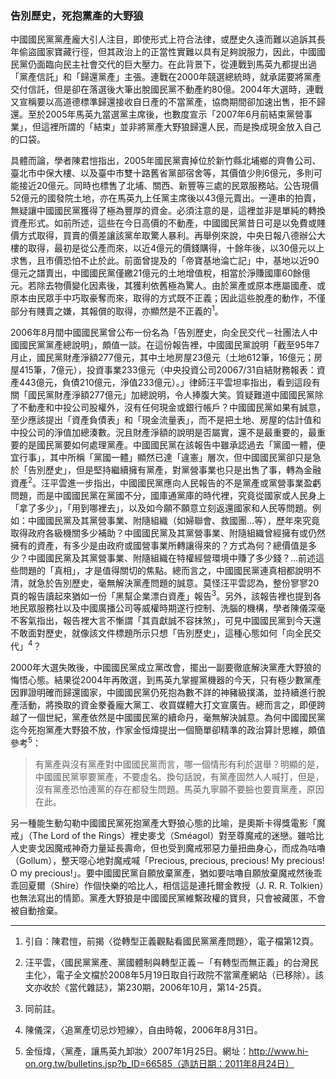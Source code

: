 ### 告別歷史，死抱黨產的大野狼

中國國民黨黨產龐大引人注目，即使形式上符合法律，或歷史久遠而難以追訴其長年偷盜國家寶藏行徑，但其政治上的正當性實難以具有足夠說服力，因此，中國國民黨仍面臨向民主社會交代的巨大壓力。在此背景下，從連戰到馬英九都提出過「黨產信託」和「歸還黨產」主張。連戰在2000年競選總統時，就承諾要將黨產交付信託，但是卻在落選後大筆出脫國民黨不動產約80億。2004年大選時，連戰又宣稱要以高道德標準歸還接收自日產的不當黨產，協商期間卻加速出售，拒不歸還。至於2005年馬英九當選黨主席後，也數度宣示「2007年6月前結束黨營事業」，但這裡所謂的「結束」並非將黨產大野狼歸還人民，而是換成現金放入自己的口袋。

具體而論，學者陳君愷指出，2005年國民黨賣掉位於新竹縣北埔鄉的齊魯公司、臺北市中保大樓、以及臺中市雙十路舊省黨部宿舍等，其價值少則6億元，多則可能接近20億元。同時也標售了北埔、關西、新豐等三處的民眾服務站。公告現價52億元的國發院土地，亦在馬英九上任黨主席後以43億元賣出。一連串的拍賣，無疑讓中國國民黨獲得了極為豐厚的資金。必須注意的是，這裡並非是單純的轉換資產形式。如前所述，這些在今日高價的不動產，中國國民黨昔日可是以免費或賤價方式取得，買賣的價差讓該黨牟取驚人暴利。再舉例來說，中央日報八德辦公大樓的取得，最初是從公產而來，以近4億元的價錢購得，十餘年後，以30億元以上求售，且市價恐怕不止於此。前面曾提及的「帝寶基地淪亡記」中，基地以近90億元之譜賣出，中國國民黨僅繳21億元的土地增值稅，相當於淨賺國庫60餘億元。若除去物價變化因素後，其獲利依舊極為驚人。由於黨產或原本應屬國產、或原本由民眾手中巧取豪奪而來，取得的方式既不正義；因此這些脫產的動作，不僅部分有賤賣之嫌，其報償的取得，亦顯然是不正義的<sup>1</sup>。

2006年8月間中國國民黨曾公布一份名為「告別歷史，向全民交代－社團法人中國國民黨黨產總說明」，頗值一談。在這份報告裡，中國國民黨說明「截至95年7月止，國民黨財產淨額277億元，其中土地房屋23億元（土地612筆，16億元；房屋415筆，7億元），投資事業233億元（中央投資公司20067/31自結財務報表：資產443億元，負債210億元，淨值233億元）。」律師汪平雲坦率指出，看到這段有關「國民黨財產淨額277億元」加總說明，令人捧腹大笑。質疑難道中國國民黨除了不動產和中投公司股權外，沒有任何現金或銀行帳戶？中國國民黨如果有誠意，至少應該提出「資產負債表」和「現金流量表」，而不是把土地、房屋的估計值和中投公司的淨值加總湊數。況且財產淨額的說明是否屬實，還不是最重要的，最重要的是國民黨要如何處理黨產。中國國民黨在該報告中雖承認過去「黨國一體，便宜行事」，其中所稱「黨國一體」顯然已達「違憲」層次，但中國國民黨卻只是急於「告別歷史」，但是堅持繼續擁有黨產，對黨營事業也只是出售了事，轉為金融資產<sup>2</sup>。汪平雲進一步指出，中國國民黨應向人民報告的不是黨產或黨營事業盈虧問題，而是中國國民黨在黨國不分，國庫通黨庫的時代裡，究竟從國家或人民身上「拿了多少」，「用到哪裡去」，以及如今願不願意立刻返還國家和人民等問題。例如：中國國民黨及其黨營事業、附隨組織（如婦聯會、救國團…等），歷年來究竟取得政府各級機關多少補助？中國國民黨及其黨營事業、附隨組織曾經擁有或仍然擁有的資產，有多少是由政府或國營事業所轉讓得來的？方式為何？總價值是多少？中國國民黨及其黨營事業、附隨組織在特權經營環境中賺了多少錢？…前述這些問題的「真相」，才是值得關切的焦點。總而言之，中國國民黨連真相都說明不清，就急於告別歷史，毫無解決黨產問題的誠意。莫怪汪平雲認為，整份寥寥20頁的報告讀起來猶如一份「黑幫企業漂白資產」報告<sup>3</sup>。另外，該報告裡也提到各地民眾服務社以及中國廣播公司等威權時期遂行控制、洗腦的機構，學者陳儀深毫不客氣指出，報告裡大言不慚謂「其貢獻誠不容抹煞」，可見中國國民黨到今天還不敢面對歷史，就像該文件標題所示只想「告別歷史」，這種心態如何「向全民交代」<sup>4</sup>？

2000年大選失敗後，中國國民黨成立黨改會，擺出一副要徹底解決黨產大野狼的悔悟心態。結果從2004年再敗選，到馬英九掌握黨機器的今天，只有極少數黨產因罪證明確而歸還國家，中國國民黨仍死抱為數不詳的神豬級撲滿，並持續進行脫產活動，將換取的資金豢養龐大黨工、收買媒體大打文宣廣告。總而言之，即便跨越了一個世紀，黨產依然是中國國民黨的續命丹，毫無解決誠意。為何中國國民黨迄今死抱黨產大野狼不放，作家金恒煒提出一個簡單卻精準的政治算計思維，頗值參考<sup>5</sup>：

> 有黨產與沒有黨產對中國國民黨而言，哪一個情形有利於選舉？明顯的是，中國國民黨寧要黨產，不要虛名。換句話說，有黨產固然人人喊打，但是，沒有黨產恐怕連黨的存在都發生問題。馬英九寧願不要臉也要賣黨產，原因在此。

另一種能生動勾勒中國國民黨死抱黨產大野狼心態的比喻，是奧斯卡得獎電影「魔戒」（The Lord of the Rings）裡史麥戈（Sméagol）對至尊魔戒的迷戀。雖哈比人史麥戈因魔戒神奇力量延長壽命，但也受到魔戒邪惡力量扭曲身心，而成為咕嚕（Gollum），整天噁心地對魔戒喊「Precious, precious, precious! My precious! O my precious!」。要中國國民黨自願放棄黨產，猶如要咕嚕自願放棄魔戒然後乖乖回夏爾（Shire）作個快樂的哈比人，相信這是連托爾金教授（J. R. R. Tolkien）也無法寫出的情節。黨產大野狼是中國國民黨維繫政權的寶貝，只會被藏匿，不會被自動捨棄。

---

1. 引自：陳君愷，前揭〈從轉型正義觀點看國民黨黨產問題〉，電子檔第12頁。
 
2. 汪平雲，〈國民黨黨產、黨國體制與轉型正義－「有轉型而無正義」的台灣民主化〉，電子全文檔於2008年5月19日取自行政院不當黨產網站（已移除）。該文亦收於《當代雜誌》，第230期，2006年10月，第14-25頁。

3. 同前註。
 
4. 陳儀深，〈追黨產切忌炒短線〉，自由時報，2006年8月31日。
 
5. 金恒煒，〈黨產，讓馬英九卸妝〉2007年1月25日。網址：http://www.hi-on.org.tw/bulletins.jsp?b_ID=66585（造訪日期：2011年8月24日）
